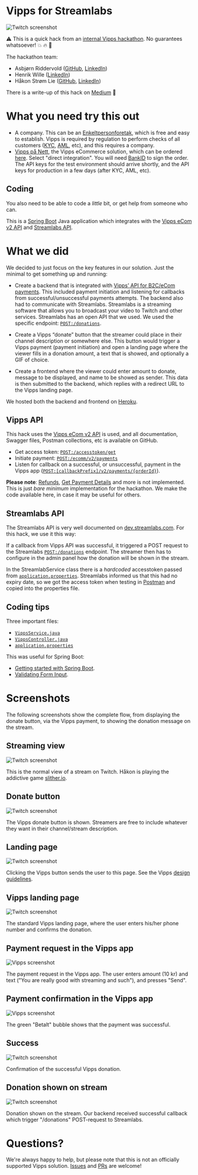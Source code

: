 # Vipps for Streamlabs

![Twitch screenshot](images/1-donate-button.png)

:warning: This is a quick hack from an [internal Vipps hackathon](https://www.linkedin.com/feed/update/urn:li:activity:6517261843617050624/).
No guarantees whatsoever! :boom: :fire: :shit:

The hackathon team:
* Asbjørn Riddervold ([GitHub](https://github.com/aridder), [LinkedIn](https://www.linkedin.com/in/ariddervold/))
* Henrik Wille ([LinkedIn](https://www.linkedin.com/in/hwille/))
* Håkon Strøm Lie ([GitHub](https://github.com/Hakonslie), [LinkedIn](https://www.linkedin.com/in/hakonslie/))

There is a write-up of this hack on [Medium](https://medium.com/@ariddervold/vipps-for-streamlabs-8133fb204f8e) :clap:

# What you need try this out

* A company. This can be an [Enkeltpersonforetak](https://www.brreg.no/enkeltpersonforetak/registrere-et-enkeltpersonforetak/), which is free and  easy to establish. Vipps is required by regulation to perform checks of all customers ([KYC](https://en.wikipedia.org/wiki/Know_your_customer), [AML](https://en.wikipedia.org/wiki/Money_laundering), etc), and this requires a company.
* [Vipps på Nett](https://www.vipps.no/bedrift/vipps-pa-nett/), the Vipps eCommerce solution, which can be ordered [here](https://www.vipps.no/bedrift/vipps-pa-nett). Select "direct integration". You will need [BankID](https://www.bankid.no/privat/) to sign the order. The API keys for the test environment should arrive shortly, and the API keys for production in a few days (after KYC, AML, etc).

## Coding

You also need to be able to code a _little_ bit, or get help from someone who can.

This is a
[Spring Boot](https://spring.io/projects/spring-boot)
Java application which integrates with the
[Vipps eCom v2 API](https://github.com/vippsas/vipps-ecom-api)
and
[Streamlabs API](https://dev.streamlabs.com/reference).

# What we did

We decided to just focus on the key features in our solution. Just the minimal
to get something up and running:

* Create a backend that is integrated with [Vipps’ API for B2C/eCom payments](https://github.com/vippsas/vipps-ecom-api).
This included payment initiation and listening for callbacks from
successful/unsuccessful payments attempts. The backend also had to communicate
with Streamlabs. Streamlabs is a streaming software that allows you to broadcast
your video to Twitch and other services. Streamlabs has an open API that
we used. We used the specific endpoint: [`POST:/donations`](https://dev.streamlabs.com/reference#donations-1).

* Create a Vipps “donate” button that the streamer could place in their channel
description or somewhere else. This button would trigger a Vipps payment
(payment initiation) and open a landing page where the viewer fills in a donation amount,
a text that is showed, and optionally a GIF of choice.

* Create a frontend where the viewer could enter amount to donate, message to
be displayed, and name to be showed as sender. This data is then submitted to
the backend, which replies with a redirect URL to the Vipps landing page.

We hosted both the backend and frontend on [Heroku](https://www.heroku.com).

## Vipps API

This hack uses the [Vipps eCom v2 API](https://github.com/vippsas/vipps-ecom-api) is used,
and all documentation, Swagger files, Postman collections, etc is available on GitHub.

* Get access token: [`POST:/accesstoken/get`](https://vippsas.github.io/vipps-ecom-api/#/Authorization%20Service/fetchAuthorizationTokenUsingPost)
* Initiate payment: [`POST:/ecomm/v2/payments`](https://vippsas.github.io/vipps-ecom-api/#/Vipps%20eCom%20API/initiatePaymentV3UsingPOST)
* Listen for callback on a successful, or unsuccessful, payment in the Vipps app ([`POST:[callbackPrefix]/v2/payments/{orderId}`](https://vippsas.github.io/vipps-ecom-api/#/Endpoints%20required%20by%20Vipps%20from%20the%20merchant/transactionUpdateCallbackForRegularPaymentUsingPOST)).

**Please note**: [Refunds](https://vippsas.github.io/vipps-ecom-api/#/Vipps%20eCom%20API/refundPaymentUsingPOST),
[Get Payment Details](https://vippsas.github.io/vipps-ecom-api/#/Vipps%20eCom%20API/getPaymentDetailsUsingGET)
and more is not implemented.
This is just _bare minimum_ implementation for the hackathon.
We make the code available here, in case it may be useful for others.

## Streamlabs API

The Streamlabs API is very well documented on [dev.streamlabs.com](https://dev.streamlabs.com).
For this hack, we use it this way:

If a callback from Vipps API was successful, it triggered a POST request to
the Streamlabs [`POST:/donations`](https://dev.streamlabs.com/reference#donations-1)
endpoint. The streamer then has to configure in the admin panel how the donation will be
shown in the stream.

In the StreamlabService class there is a _hardcoded_ accesstoken passed from
[`application.properties`](https://github.com/vippsas/vipps-streamlabs/blob/master/backend/src/main/resources/application.properties).
Streamlabs informed us that this had no expiry date,
so we got the access token when testing in [Postman](https://www.getpostman.com)
and copied into the properties file.

## Coding tips

Three important files:
* [`VippsService.java`](https://github.com/vippsas/vipps-streamlabs/blob/master/src/main/java/no/vipps/twitchecom/VippsService.java)
* [`VippsController.java`](https://github.com/vippsas/vipps-streamlabs/blob/master/src/main/java/no/vipps/twitchecom/VippsController.java)
* [`application.properties`](https://github.com/vippsas/vipps-streamlabs/blob/master/src/main/resources/application.properties)

This was useful for Spring Boot:
* [Getting started with Spring Boot](https://spring.io/guides/gs/spring-boot/).
* [Validating Form Input](https://spring.io/guides/gs/validating-form-input/).

# Screenshots

The following screenshots show the complete flow, from displaying the donate button,
via the Vipps payment, to showing the donation message on the stream.

## Streaming view

![Twitch screenshot](images/0-streaming-view.png)

This is the normal view of a stream on Twitch.
Håkon is playing the addictive game [slither.io](http://slither.io).

## Donate button

![Twitch screenshot](images/1-donate-button.png)

The Vipps donate button is shown.
Streamers are free to include whatever they want in their channel/stream description.

## Landing page

![Twitch screenshot](images/2-landing-page.png)

Clicking the Vipps button sends the user to this page.
See the Vipps [design guidelines](https://github.com/vippsas/vipps-design-guidelines).

## Vipps landing page

![Twitch screenshot](images/3-vipps-landing-page.png)

The standard Vipps landing page, where the user enters his/her phone number
and confirms the donation.

## Payment request in the Vipps app

![Vipps screenshot](images/4-1-vipps-app-request.png)

The payment request in the Vipps app. The user enters amount (10 kr)
and text ("You are really good with streaming and such"), and presses "Send".

## Payment confirmation in the Vipps app

![Vipps screenshot](images/4-2-vipps-app-confirmation.png)

The green "Betalt" bubble shows that the payment was successful.

## Success

![Twitch screenshot](images/4-3-success.png)

Confirmation of the successful Vipps donation.

## Donation shown on stream

![Twitch screenshot](images/5-streamlabs-notification.png)

Donation shown on the stream.
Our backend received successful callback which trigger "/donations" POST-request to Streamlabs.

# Questions?

We're always happy to help, but please note that this is not an officially supported Vipps solution.
[Issues](issues) and [PRs](pulls) are welcome!
